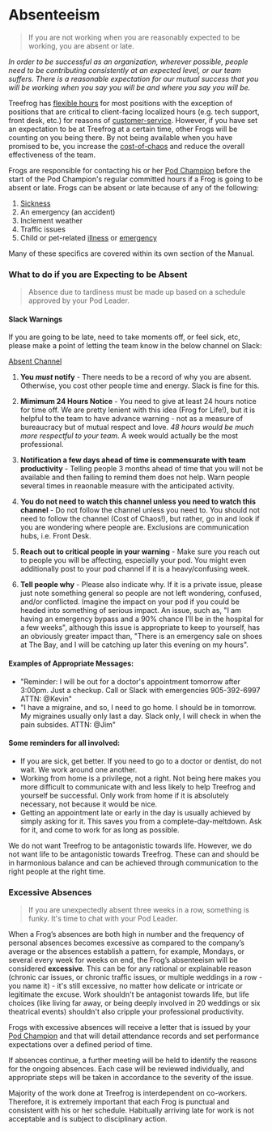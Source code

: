 # Absenteeism

> If you are not working when you are reasonably expected to be working, you are absent or late.

*In order to be successful as an organization, wherever possible, people need to be contributing consistently at an expected level, or our team suffers. There is a reasonable expectation for our mutual success that you will be working when you say you will be and where you say you will be.*

Treefrog has [flexible hours](hours.md) for most positions with the exception of positions that are critical to client-facing localized hours (e.g. tech support, front desk, etc.) for reasons of [customer-service](manual/customer-service.md). However, if you have set an expectation to be at Treefrog at a certain time, other Frogs will be counting on you being there. By not being available when you have promised to be, you increase the [cost-of-chaos](manual/cost-of-chaos.md) and reduce the overall effectiveness of the team.

Frogs are responsible for contacting his or her [Pod Champion](manual/pod-champion.md) before the start of the Pod Champion's regular committed hours if a Frog is going to be absent or late. Frogs can be absent or late because of any of the following:

1. [Sickness](sickdays.md)
2. An emergency (an accident)
3. Inclement weather
4. Traffic issues
5. Child or pet-related [illness](sickdays.md) or [emergency](emergencyleave.md)

Many of these specifics are covered within its own section of the Manual.

### What to do if you are Expecting to be Absent

> Absence due to tardiness must be made up based on a schedule approved by your Pod Leader.

#### Slack Warnings

If you are going to be late, need to take moments off, or feel sick, etc, please make a point of letting the team know in the below channel on Slack:

[Absent Channel](https://treefrog.slack.com/messages/absent/)

1. **You *must* notify** - There needs to be a record of why you are absent. Otherwise, you cost other people time and energy. Slack is fine for this.

2. **Mimimum 24 Hours Notice** - You need to give at least 24 hours notice for time off. We are pretty lenient with this idea (Frog for Life!), but it is helpful to the team to have advance warning - not as a measure of bureaucracy but of mutual respect and love. *48 hours would be much more respectful to your team.* A week would actually be the most professional.

3. **Notification a few days ahead of time is commensurate with team productivity** - Telling people 3 months ahead of time that you will not be available and then failing to remind them does not help. Warn people several times in reaonable measure with the anticipated activity.

4. **You do not need to watch this channel unless you need to watch this channel** - Do not follow the channel unless you need to. You should not need to follow the channel (Cost of Chaos!), but rather, go in and look if you are wondering where people are. Exclusions are communication hubs, i.e. Front Desk.

5. **Reach out to critical people in your warning** - Make sure you reach out to people you will be affecting, especially your pod. You might even additionally post to your pod channel if it is a heavy/confusing week.

6. **Tell people why** - Please also indicate why. If it is a private issue, please just note something general so people are not left wondering, confused, and/or conflicted. Imagine the impact on your pod if you could be headed into something of serious impact. An issue, such as, "I am having an emergency bypass and a 90% chance I'll be in the hospital for a few weeks", although this issue is appropriate to keep to yourself, has an obviously greater impact than, "There is an emergency sale on shoes at The Bay, and I will be catching up later this evening on my hours".

#### Examples of Appropriate Messages:

- "Reminder: I will be out for a doctor's appointment tomorrow after 3:00pm. Just a checkup. Call or Slack with emergencies 905-392-6997 ATTN: @Kevin"
- "I have a migraine, and so, I need to go home. I should be in tomorrow. My migraines usually only last a day. Slack only, I will check in when the pain subsides. ATTN: @Jim"

#### Some reminders for all involved:

- If you are sick, get better. If you need to go to a doctor or dentist, do not wait. We work around one another.
- Working from home is a privilege, not a right. Not being here makes you more difficult to communicate with and less likely to help Treefrog and yourself be successful. Only work from home if it is absolutely necessary, not because it would be nice.
- Getting an appointment late or early in the day is usually achieved by simply asking for it. This saves you from a complete-day-meltdown. Ask for it, and come to work for as long as possible.

We do not want Treefrog to be antagonistic towards life. However, we do not want life to be antagonistic towards Treefrog. These can and should be in harmonious balance and can be achieved through communication to the right people at the right time.

### Excessive Absences

> If you are unexpectedly absent three weeks in a row, something is funky. It's time to chat with your Pod Leader.

When a Frog’s absences are both high in number and the frequency of personal absences becomes excessive as compared to the company’s average or the absences establish a pattern, for example, Mondays, or several every week for weeks on end, the Frog’s absenteeism will be considered **excessive**. This can be for any rational or explainable reason (chronic car issues, or chronic traffic issues, or multiple weddings in a row - you name it) - it's still excessive, no matter how delicate or intricate or legitimate the excuse. Work shouldn't be antagonist towards life, but life choices (like living far away, or being deeply involved in 20 weddings or six theatrical events) shouldn't also cripple your professional productivity.

Frogs with excessive absences will receive a letter that is issued by your [Pod Champion](manual/pod-champion.md) and that will detail attendance records and set performance expectations over a defined period of time.

If absences continue, a further meeting will be held to identify the reasons for the ongoing absences. Each case will be reviewed individually, and appropriate steps will be taken in accordance to the severity of the issue.

Majority of the work done at Treefrog is interdependent on co-workers. Therefore, it is extremely important that each Frog is punctual and consistent with his or her schedule. Habitually arriving late for work is not acceptable and is subject to disciplinary action.

